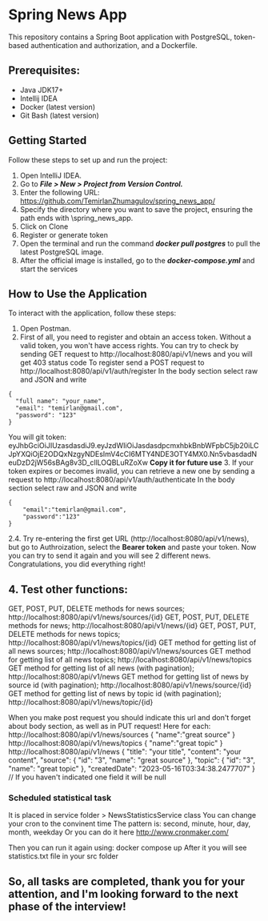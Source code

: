 # Spring News App
This repository contains a Spring Boot application with PostgreSQL, token-based authentication and authorization, and a Dockerfile.

## Prerequisites:
* Java JDK17+
* Intellij IDEA
* Docker (latest version)
* Git Bash (latest version)

## Getting Started
Follow these steps to set up and run the project:

1. Open IntelliJ IDEA.
2. Go to ***File > New > Project from Version Control.***
3. Enter the following URL: https://github.com/TemirlanZhumagulov/spring_news_app/
4. Specify the directory where you want to save the project, ensuring the path ends with \spring_news_app.
5. Click on Clone
6. Register or generate token
7. Open the terminal and run the command ***docker pull postgres*** to pull the latest PostgreSQL image.
8. After the official image is installed, go to the ***docker-compose.yml*** and start the services 

## How to Use the Application
To interact with the application, follow these steps:

1. Open Postman.
2. First of all, you need to register and obtain an access token. Without a valid token, you won't have access rights.
You can try to check by sending GET request to http://localhost:8080/api/v1/news and you will get 403 status code
To register send a POST request to http://localhost:8080/api/v1/auth/register
In the body section select raw and JSON and write
```
{
  "full name": "your_name",
  "email": "temirlan@gmail.com",
  "password": "123"
}
```
You will git token: eyJhbGciOiJIUzasdasdiJ9.eyJzdWIiOiJasdasdpcmxhbkBnbWFpbC5jb20iLCJpYXQiOjE2ODQxNzgyNDEsImV4cCI6MTY4NDE3OTY4MX0.Nn5vbasdadNeuDzD2jW56sBAg8v3D_cllLOQBLuRZoXw
**Copy it for future use**
3. If your token expires or becomes invalid, you can retrieve a new one by sending a request to http://localhost:8080/api/v1/auth/authenticate
In the body section select raw and JSON and write
```
{
    "email":"temirlan@gmail.com",
    "password":"123"
}
```
2.4. Try re-entering the first get URL (http://localhost:8080/api/v1/news), but go to Authroization, select the **Bearer token** and paste your token.
Now you can try to send it again and you will see 2 different news. Congratulations, you did everything right!

## 4. Test other functions:
GET, POST, PUT, DELETE methods for news sources; http://localhost:8080/api/v1/news/sources/{id} 
GET, POST, PUT, DELETE methods for news; http://localhost:8080/api/v1/news/{id}
GET, POST, PUT, DELETE methods for news topics; http://localhost:8080/api/v1/news/topics/{id}
GET method for getting list of all news sources; http://localhost:8080/api/v1/news/sources
GET method for getting list of all news topics; http://localhost:8080/api/v1/news/topics
GET method for getting list of all news (with pagination); http://localhost:8080/api/v1/news
GET method for getting list of news by source id (with pagination); http://localhost:8080/api/v1/news/source/{id}
GET method for getting list of news by topic id (with pagination); http://localhost:8080/api/v1/news/topic/{id}

When you make post request you should indicate this url and don't forget about body section, as well as in PUT request! Here for each:
http://localhost:8080/api/v1/news/sources
{
    "name":"great source"
}
http://localhost:8080/api/v1/news/topics
{
    "name":"great topic"
}
http://localhost:8080/api/v1/news
{
    "title": "your title",
    "content": "your content",
    "source": {
        "id": "3",
        "name": "great source"
    },
    "topic": {
        "id": "3",
        "name": "great topic"
    },
    "createdDate": "2023-05-16T03:34:38.2477707"
}
// If you haven't indicated one field it will be null

### Scheduled statistical task
It is placed in service folder > NewsStatisticsService class
You can change your cron to the convinent time 
The pattern is:
second, minute, hour, day, month, weekday
Or you can do it here
http://www.cronmaker.com/

Then you can run it again using: docker compose up
After it you will see statistics.txt file in your src folder

## So, all tasks are completed, thank you for your attention, and I'm looking forward to the next phase of the interview!

